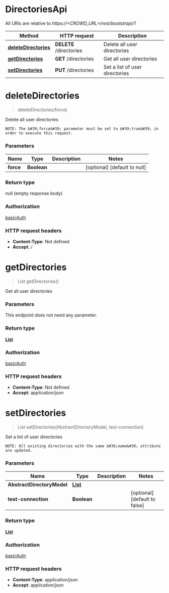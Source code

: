 # DirectoriesApi

All URIs are relative to *https://&lt;CROWD_URL&gt;/rest/bootstrapi/1*

| Method | HTTP request | Description |
|------------- | ------------- | -------------|
| [**deleteDirectories**](DirectoriesApi.md#deleteDirectories) | **DELETE** /directories | Delete all user directories |
| [**getDirectories**](DirectoriesApi.md#getDirectories) | **GET** /directories | Get all user directories |
| [**setDirectories**](DirectoriesApi.md#setDirectories) | **PUT** /directories | Set a list of user directories |


<a name="deleteDirectories"></a>
# **deleteDirectories**
> deleteDirectories(force)

Delete all user directories

    NOTE: The &#39;force&#39; parameter must be set to &#39;true&#39; in order to execute this request.

### Parameters

|Name | Type | Description  | Notes |
|------------- | ------------- | ------------- | -------------|
| **force** | **Boolean**|  | [optional] [default to null] |

### Return type

null (empty response body)

### Authorization

[basicAuth](../README.md#basicAuth)

### HTTP request headers

- **Content-Type**: Not defined
- **Accept**: */*

<a name="getDirectories"></a>
# **getDirectories**
> List getDirectories()

Get all user directories

### Parameters
This endpoint does not need any parameter.

### Return type

[**List**](../Models/AbstractDirectoryModel.md)

### Authorization

[basicAuth](../README.md#basicAuth)

### HTTP request headers

- **Content-Type**: Not defined
- **Accept**: application/json

<a name="setDirectories"></a>
# **setDirectories**
> List setDirectories(AbstractDirectoryModel, test-connection)

Set a list of user directories

    NOTE: All existing directories with the same &#39;name&#39; attribute are updated.

### Parameters

|Name | Type | Description  | Notes |
|------------- | ------------- | ------------- | -------------|
| **AbstractDirectoryModel** | [**List**](../Models/AbstractDirectoryModel.md)|  | |
| **test-connection** | **Boolean**|  | [optional] [default to false] |

### Return type

[**List**](../Models/AbstractDirectoryModel.md)

### Authorization

[basicAuth](../README.md#basicAuth)

### HTTP request headers

- **Content-Type**: application/json
- **Accept**: application/json

